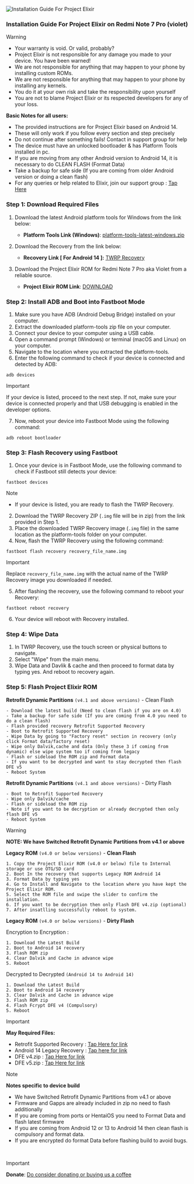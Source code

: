 ![Installation Guide For Project Elixir](https://i.imgur.com/42LxtAl.png)

### Installation Guide For Project Elixir on Redmi Note 7 Pro (violet)

> [!Warning]
> * Your warranty is void. Or valid, probably?
> * Project Elixir is not responsible for any damage you made to your device. You have been warned!
> * We are not responsible for anything that may happen to your phone by installing custom ROMs.
> * We are not responsible for anything that may happen to your phone by installing any kernels.
> * You do it at your own risk and take the responsibility upon yourself
> * You are not to blame Project Elixir or its respected developers for any of your loss.
>
> **Basic Notes for all users:**  
> * The provided instructions are for Project Elixir based on Android 14.
> * These will only work if you follow every section and step precisely
> * Do not continue after something fails! Contact in support group for help
> * The device must have an unlocked bootloader & has Platform Tools installed in pc.
> * If you are moving from any other Android version to Android 14, it is necessary to do CLEAN FLASH (Format Data)
> * Take a backup for safe side (If you are coming from older Android version or doing a clean flash)
> * For any queries or help related to Elixir, join our support group : [Tap Here](https://telegram.me/Elixir_Discussion)  

### Step 1: Download Required Files
1. Download the latest Android platform tools for Windows from the link below:
   - **Platform Tools Link (Windows)**: [platform-tools-latest-windows.zip](https://dl.google.com/android/repository/platform-tools-latest-windows.zip)

2. Download the Recovery from the link below:
   - **Recovery Link [ For Android 14 ]:** [TWRP Recovery](https://www.pling.com/p/1623145/)

3. Download the Project Elixir ROM for Redmi Note 7 Pro aka Violet from a reliable source.
   - **Project Elixir ROM Link**: [DOWNLOAD](https://projectelixiros.com/device/violet)

### Step 2: Install ADB and Boot into Fastboot Mode
1. Make sure you have ADB (Android Debug Bridge) installed on your computer. 
2. Extract the downloaded platform-tools zip file on your computer.
3. Connect your device to your computer using a USB cable.
4. Open a command prompt (Windows) or terminal (macOS and Linux) on your computer.
5. Navigate to the location where you extracted the platform-tools.
6. Enter the following command to check if your device is connected and detected by ADB:
```
adb devices
```
> [!Important]
> If your device is listed, proceed to the next step. If not, make sure your device is connected properly and that USB debugging is enabled in the developer options.
7. Now, reboot your device into Fastboot Mode using the following command:
```
adb reboot bootloader
```

### Step 3: Flash Recovery using Fastboot
1. Once your device is in Fastboot Mode, use the following command to check if Fastboot still detects your device:
```
fastboot devices
```
> [!Note] 
> - If your device is listed, you are ready to flash the TWRP Recovery.
2. Download the TWRP Recovery ZIP (`.img` file will be in zip) from the link provided in Step 1.
3. Place the downloaded TWRP Recovery image (`.img` file) in the same location as the platform-tools folder on your computer.
4. Now, flash the TWRP Recovery using the following command:
```
fastboot flash recovery recovery_file_name.img
```
> [!Important]
> Replace `recovery_file_name.img` with the actual name of the TWRP Recovery image you downloaded if needed.
5. After flashing the recovery, use the following command to reboot your Recovery:
```
fastboot reboot recovery
```
6. Your device will reboot with Recovery installed.

### Step 4: Wipe Data
1. In TWRP Recovery, use the touch screen or physical buttons to navigate.
2. Select "Wipe" from the main menu.
3. Wipe Data and Davlik & cache and then proceed to format data by typing yes. And reboot to recovery again.

### Step 5: Flash Project Elixir ROM

**Retrofit Dynamic Partitions** `(v4.1 and above versions)` - Clean Flash
```
- Download the latest build (Need to clean flash if you are on 4.0)
- Take a backup for safe side (If you are coming from 4.0 you need to do a clean flash)
- Flash provided recovery Retrofit Supported Recovery
- Boot to Retrofit Supported Recovery
- Wipe Data by going to "Factory reset" section in recovery (only click Format data/factory reset)
﻿﻿- Wipe only Dalvik,cache and data (Only these 3 if coming from dynamic) else wipe system too if coming from legacy
﻿﻿- Flash or sideload the ROM zip and Format data
- If you want to be decrypted and want to stay decrypted then flash DFE v5
- Reboot System
```

**Retrofit Dynamic Partitions** `(v4.1 and above versions)` - Dirty Flash
```
- Boot to Retrofit Supported Recovery
- Wipe only Dalvik/cache
- Flash or sideload the ROM zip
﻿﻿- Note if you want to be decryption or already decrypted then only flash DFE v5
- Reboot System
```
> [!Warning]
> **NOTE: We have Switched Retrofit Dynamic Partitions from v4.1 or above**


**Legacy ROM** `(v4.0 or below versions)` - **Clean Flash**
```
1. Copy the Project Elixir ROM (v4.0 or below) file to Internal storage or use OTG/SD card
2. Boot In the recovery that supports Legacy ROM Android 14
3. Format Data by typing yes
4. Go to Install and Navigate to the location where you have kept the Project Elixir ROM.
5. Select the ROM file and swipe the slider to confirm the installation.
6. If you want to be decryption then only Flash DFE v4.zip (optional)
7. After insatlling successfully reboot to system.
```

**Legacy ROM** `(v4.0 or below versions)` - **Dirty Flash**

Encryption to Encryption :
```
1. Download the Latest Build
2. Boot to Android 14 recovery
3. Flash ROM zip
4. Clear Dalvik and Cache in advance wipe
5. Reboot
```

Decrypted to Decrypted `(Android 14 to Android 14)`
```
1. Download the Latest Build
2. Boot to Android 14 recovery
3. Clear Dalvik and Cache in advance wipe
3. Flash ROM zip
4. Flash Fcrypt DFE v4 (Compulsory)
5. Reboot
```

> [!Important]
> **May Required Files:**
> * Retrofit Supported Recovery : [Tap Here for link](https://sourceforge.net/projects/project-elixir/files/fourteen/violet/recovery/recovery_ProjectElixir_4.1_violet-14.0-20240221-1451-OFFICIAL.img/download)
> * Android 14 Legacy Recovery : [Tap here for link](https://sourceforge.net/projects/project-elixir/files/fourteen/violet/recovery/recovery.img/download)
> * DFE v4.zip : [Tap Here for link](https://sourceforge.net/projects/project-elixir/files/fourteen/violet/dfe/DFE%20v4.zip/download)
> * DFE v5.zip : [Tap Here for link](https://sourceforge.net/projects/project-elixir/files/fourteen/violet/dfe/DFE%20v5.zip/download)


> [!Note] 
> **Notes specific to device build**
> * We have Switched Retrofit Dynamic Partitions from v4.1 or above
> * Firmware and Gapps are already included in zip no need to flash additionally
> * If you are coming from ports or HentaiOS you need to Format Data and flash latest firmware
> * If you are coming from Android 12 or 13 to Android 14 then clean flash is compulsory and format data.
> * If you are encrypted do format Data before flashing build to avoid bugs.

<br>

> [!Important]
> **Donate**: [Do consider donating or buying us a coffee](https://projectelixiros.com/donate)
